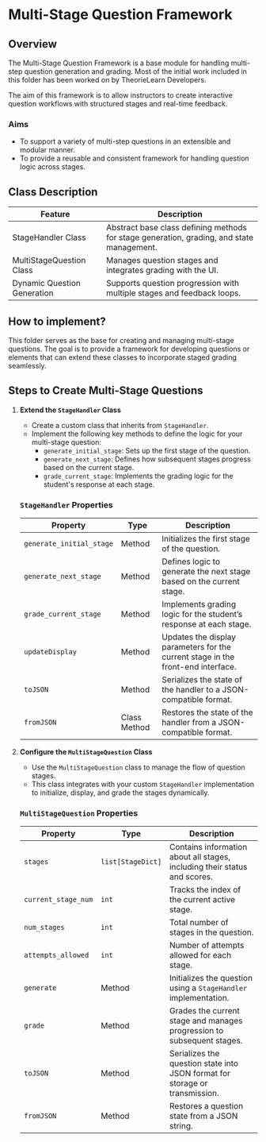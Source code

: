 # Multi-Stage Question Framework

## Overview

The Multi-Stage Question Framework is a base module for handling multi-step question generation and grading. Most of the initial work included in this folder has been worked on by TheorieLearn Developers.

The aim of this framework is to allow instructors to create interactive question workflows with structured stages and real-time feedback.

### Aims

- To support a variety of multi-step questions in an extensible and modular manner.
- To provide a reusable and consistent framework for handling question logic across stages.


## Class Description

| Feature                     | Description                                                                                 |
|-----------------------------|---------------------------------------------------------------------------------------------|
| StageHandler Class          | Abstract base class defining methods for stage generation, grading, and state management.  |
| MultiStageQuestion Class    | Manages question stages and integrates grading with the UI.                                |
| Dynamic Question Generation | Supports question progression with multiple stages and feedback loops.                     |


## How to implement?

This folder serves as the base for creating and managing multi-stage questions. The goal is to provide a framework for developing questions or elements that can extend these classes to incorporate staged grading seamlessly.



## Steps to Create Multi-Stage Questions

1. **Extend the `StageHandler` Class**  
   - Create a custom class that inherits from `StageHandler`.  
   - Implement the following key methods to define the logic for your multi-stage question:
     - `generate_initial_stage`: Sets up the first stage of the question.
     - `generate_next_stage`: Defines how subsequent stages progress based on the current stage.
     - `grade_current_stage`: Implements the grading logic for the student's response at each stage.

   ### `StageHandler` Properties

   | **Property**       | **Type**                     | **Description**                                                                                 |
   |--------------------|------------------------------|-------------------------------------------------------------------------------------------------|
   | `generate_initial_stage` | Method                     | Initializes the first stage of the question.                                                    |
   | `generate_next_stage`    | Method                     | Defines logic to generate the next stage based on the current stage.                            |
   | `grade_current_stage`    | Method                     | Implements grading logic for the student’s response at each stage.                              |
   | `updateDisplay`         | Method                     | Updates the display parameters for the current stage in the front-end interface.                |
   | `toJSON`                | Method                     | Serializes the state of the handler to a JSON-compatible format.                                |
   | `fromJSON`              | Class Method               | Restores the state of the handler from a JSON-compatible format.                                |

2. **Configure the `MultiStageQuestion` Class**  
   - Use the `MultiStageQuestion` class to manage the flow of question stages.  
   - This class integrates with your custom `StageHandler` implementation to initialize, display, and grade the stages dynamically.

   ### `MultiStageQuestion` Properties

   | **Property**         | **Type**          | **Description**                                                                                   |
   |----------------------|-------------------|---------------------------------------------------------------------------------------------------|
   | `stages`             | `list[StageDict]` | Contains information about all stages, including their status and scores.                        |
   | `current_stage_num`  | `int`             | Tracks the index of the current active stage.                                                    |
   | `num_stages`         | `int`             | Total number of stages in the question.                                                          |
   | `attempts_allowed`   | `int`             | Number of attempts allowed for each stage.                                                       |
   | `generate`           | Method            | Initializes the question using a `StageHandler` implementation.                                  |
   | `grade`              | Method            | Grades the current stage and manages progression to subsequent stages.                           |
   | `toJSON`             | Method            | Serializes the question state into JSON format for storage or transmission.                      |
   | `fromJSON`           | Method            | Restores a question state from a JSON string.                                                    |


